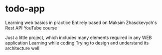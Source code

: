 # todo-app
Learning web basics in practice
Entirely based on Maksim Zhasckevych's Rest API YouTube course

Just a little project, which includes many elements required in any WEB application
Learning while coding
Trying to design and understand its architecture well
